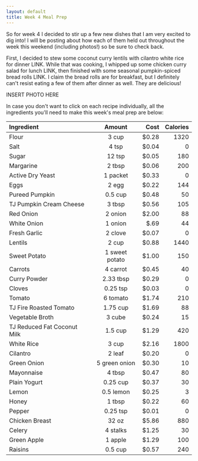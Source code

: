 ```yaml
---
layout: default
title: Week 4 Meal Prep
---
```


So for week 4 I decided to stir up a few new dishes that I am very excited to dig into!
I will be posting about how each of them held out throughout the week this weekend (including photos!) so be sure to check back. 

First, I decided to stew some coconut curry lentils with cilantro white rice for dinner LINK. While that was cooking, I whipped up some chicken curry salad for lunch LINK, then finished with some seasonal pumpkin-spiced bread rolls LINK. I claim the bread rolls are for breakfast, but I definitely can't resist eating a few of them after dinner as well. They are delicious!

INSERT PHOTO HERE

In case you don't want to click on each recipe individually, all the ingredients you'll need to make this week's meal prep are below:

Ingredient | Amount | Cost | Calories 
|:------------- |:-------------:| -----:| -----:|
Flour	|3	cup	| $0.28 |	1320
Salt	|4	tsp	| $0.04 |	0
Sugar	|12	tsp	| $0.05 |	180
Margarine|	2	tbsp	| $0.06 |	200
Active Dry Yeast|	1	packet	| $0.33 |	0
Eggs |	2	egg|	 $0.22 |	144
Pureed Pumpkin|	0.5	cup	| $0.48 |	50
TJ Pumpkin Cream Cheese	|3	tbsp|	 $0.56 |	105
Red Onion|	2	onion	| $2.00 |	88
White Onion |1 onion |$.69| 44
Fresh Garlic|	2	clove	| $0.07 |	0
Lentils|	2	cup	| $0.88 |	1440
Sweet Potato	|1	sweet potato|	 $1.00 	|150
Carrots	|4	carrot|	 $0.45 |	40
Curry Powder|	2.33	tbsp|	 $0.29 |	0
Cloves|	0.25	tsp|	 $0.03 |	0
Tomato	|6	tomato	| $1.74 |	210
TJ Fire Roasted Tomato|	1.75	cup	| $1.69 |	88
Vegetable Broth|	3	cube|	 $0.24 |	15
TJ Reduced Fat Coconut Milk|	1.5	cup	| $1.29 |	420
White Rice|	3	cup	| $2.16 	|1800
Cilantro	|2	leaf	| $0.20 |	0
Green Onion|	5	green onion|	 $0.30 |	10
Mayonnaise|	4	tbsp	| $0.47 |	80
Plain Yogurt|	0.25	cup	| $0.37 	|30
Lemon|	0.5	lemon	| $0.25 |	3
Honey	|1	tbsp	| $0.22 |	60
Pepper|	0.25	tsp	| $0.01 |	0
Chicken Breast|	32	oz	| $5.86 |	880
Celery|	4	stalks	| $1.25 |	30
Green Apple|	1	apple|	 $1.29 |	100
Raisins	|0.5	cup|	 $0.57 |	240


